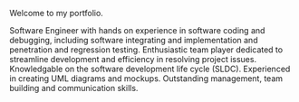 Welcome to my portfolio.

Software Engineer with hands on experience in software coding and debugging, including software integrating and implementation and penetration and regression testing. Enthusiastic team player dedicated to streamline development and efficiency in resolving project issues. Knowledgable on the software development life cycle (SLDC). Experienced in creating UML diagrams and mockups. Outstanding management, team building and communication skills. 
